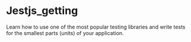 # Jestjs_getting
Learn how to use one of the most popular testing libraries and write tests for the smallest parts (units) of your application.
